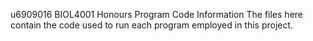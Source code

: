 u6909016 BIOL4001 Honours Program Code Information
The files here contain the code used to run each program employed in this project. 
